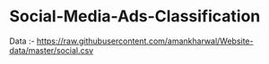 # Social-Media-Ads-Classification

Data :- https://raw.githubusercontent.com/amankharwal/Website-data/master/social.csv
